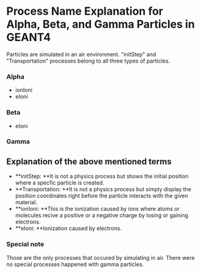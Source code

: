 Process Name Explanation for Alpha, Beta, and Gamma Particles in GEANT4
=======================================================================

Particles are simulated in an air environment. "initStep" and "Transportation" processes belong to all three types of particles.

### Alpha
- ionIoni
- eIoni

### Beta
- eIoni

### Gamma

Explanation of the above mentioned terms
----------------------------------------

- **initStep: **It is not a physics process but shows the initial position where a specfic particle is created.
- **Transportation: **It is not a physics process but simply display the position coordinates right before the particle interacts with the given material.
- **ionIoni: **This is the ionization caused by ions where atoms or molecules recive a positive or a negative charge by losing or gaining electrons.
- **eIoni: **Ionization caused by electrons.

### Special note
Those are the only processes that occured by simulating in air. There were no special processes happened with gamma particles.    